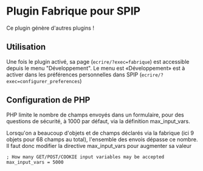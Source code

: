 # Plugin Fabrique pour SPIP

Ce plugin génère d'autres plugins !

## Utilisation

Une fois le plugin activé, sa page (`ecrire/?exec=fabrique`) est accessible depuis le menu "Développement".
Le menu est «Développement» est à activer dans les préférences personnelles dans SPIP (`ecrire/?exec=configurer_preferences`) 


## Configuration de PHP

PHP limite le nombre de champs envoyés dans un formulaire, pour des
questions de sécurité, à 1000 par défaut, via la définition max_input_vars.

Lorsqu'on a beaucoup d'objets et de champs déclarés via la fabrique
(ici 9 objets pour 68 champs au total), l'ensemble des envois dépasse ce nombre.
Il faut donc modifier la directive  max_input_vars pour augmenter sa valeur

    ; How many GET/POST/COOKIE input variables may be accepted
    max_input_vars = 5000

